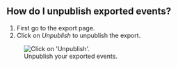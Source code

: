 ## How do I unpublish exported events?

1. First go to the export page.
1. Click on *Unpublish* to unpublish the export.

<figure>
  <img src="help-export-unpublish.png" alt="Click on 'Unpublish'."/>
  <figcaption>Unpublish your exported events.</figcaption>
</figure>


